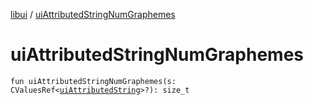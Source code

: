 [libui](README.md) / [uiAttributedStringNumGraphemes](ui-attributed-string-num-graphemes.md)

# uiAttributedStringNumGraphemes

`fun uiAttributedStringNumGraphemes(s: CValuesRef<`[`uiAttributedString`](ui-attributed-string.md)`>?): size_t`